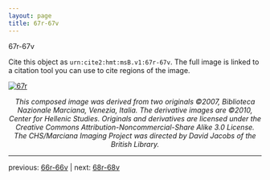 ```yaml
---
layout: page
title: 67r-67v
---
```


67r-67v

Cite this object as `urn:cite2:hmt:msB.v1:67r-67v`. The full image is linked to a citation tool you can use to cite regions of the image.

[![67r](http://www.homermultitext.org/iipsrv?IIIF=/project/homer/pyramidal/deepzoom/hmt/vbbifolio/v1/vb_66v_67r.tif/full/800,/0/default.jpg)](http://www.homermultitext.org/ict2/?urn=urn:cite2:hmt:vbbifolio.v1:vb_66v_67r) 

<p style="text-align: center; font-style: italic;">This composed image was derived from two originals ©2007, Biblioteca Nazionale Marciana, Venezia, Italia. The derivative images are ©2010, Center for Hellenic Studies. Originals and derivatives are licensed under the Creative Commons Attribution-Noncommercial-Share Alike 3.0 License. The CHS/Marciana Imaging Project was directed by David Jacobs of the British Library.</p>

---

previous: [66r-66v](../66r-66v/) | next: [68r-68v](../68r-68v/)